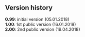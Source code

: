 ## Version history

**0.99**: initial version (05.01.2018)   
**1.00**: 1st public version (16.01.2018)  
**2.00**: 2nd public version (19.04.2018)


